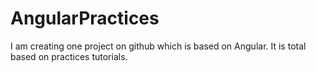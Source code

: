 # AngularPractices
I am creating one project on github which is based on Angular. It is total based on practices tutorials.
